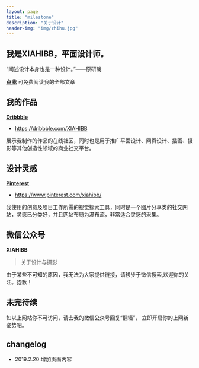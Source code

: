 ```yaml
---
layout: page
title: "milestone"
description: "关于设计"
header-img: "img/zhihu.jpg"
---
```


## 我是XIAHIBB，平面设计师。

“阐述设计本身也是一种设计。”——原研哉

**[点我](https://huiweishijie.com/tags/)**  可免费阅读我的全部文章

## 我的作品

**[Dribbble](https://dribbble.com/XIAHIBB)**
- https://dribbble.com/XIAHIBB

展示我制作的作品的在线社区，同时也是用于推广平面设计、网页设计、插画、摄影等其他创造性领域的商业社交平台。

## 设计灵感

**[Pinterest](https://www.pinterest.com/xiahibb/)**
- https://www.pinterest.com/xiahibb/

我使用的创意及项目工作所需的视觉探索工具，同时是一个图片分享类的社交网站，灵感已分类好，并且网站布局为瀑布流，非常适合灵感的采集。

## 微信公众号


**XIAHIBB**

>关于设计与摄影

由于某些不可知的原因，我无法为大家提供链接，请移步于微信搜索,欢迎你的关注。抱歉！


## 未完待续

如以上网站你不可访问，请去我的微信公众号回复“翻墙”， 立即开启你的上网新姿势吧。


## changelog

- 2019.2.20 增加页面内容







